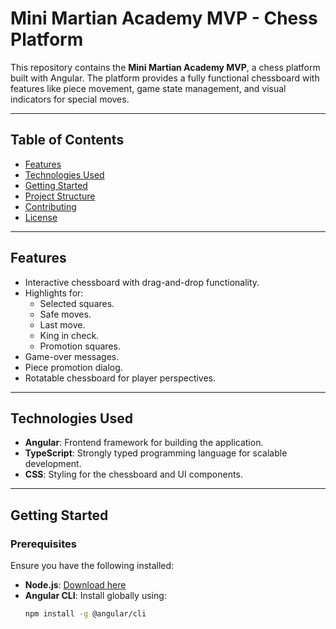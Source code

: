 
# Mini Martian Academy MVP - Chess Platform

This repository contains the **Mini Martian Academy MVP**, a chess platform built with Angular. The platform provides a fully functional chessboard with features like piece movement, game state management, and visual indicators for special moves.

---

## Table of Contents

- [Features](#features)
- [Technologies Used](#technologies-used)
- [Getting Started](#getting-started)
- [Project Structure](#project-structure)
- [Contributing](#contributing)
- [License](#license)

---

## Features

- Interactive chessboard with drag-and-drop functionality.
- Highlights for:
  - Selected squares.
  - Safe moves.
  - Last move.
  - King in check.
  - Promotion squares.
- Game-over messages.
- Piece promotion dialog.
- Rotatable chessboard for player perspectives.

---

## Technologies Used

- **Angular**: Frontend framework for building the application.
- **TypeScript**: Strongly typed programming language for scalable development.
- **CSS**: Styling for the chessboard and UI components.

---

## Getting Started

### Prerequisites

Ensure you have the following installed:

- **Node.js**: [Download here](https://nodejs.org/)
- **Angular CLI**: Install globally using:
  ```bash
  npm install -g @angular/cli
